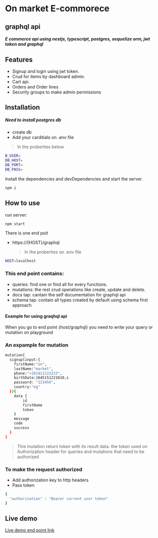 # On market E-commorece

## graphql api

##### E commerce api using nestjs, typescript, postgres, sequelize orm, jwt token and graphql

## Features

- Signup and login using jwt token.
- Crud for items by dashboard admin.
- Cart api.
- Orders and Order lines
- Security groups to make admin permissions

## Installation

##### Need to install postgres db

- create db
- Add your carditials on .env file

> In the proberties below

```sh
B_USER=
DB_HOST=
DB_PORT=
DB_PASS=
```

Install the dependencies and devDependencies and start the server.

```sh
npm i
```

## How to use

run server:

```sh
npm start
```

There is one end poit

- https://{HOST}/graphql
  > In the proberties on .env file

```sh
HOST=localhost
```

### This end point contains:

- queries: find one or find all for every functions.
- mutations: the rest crud operations like create, update and delete.
- docs tap: cantain the self documentation for graphql api
- schema tap: contain all types created by default using schema first approach

#### Example for using graqhql api

When you go to end point {host/graphql}
you need to write your query or mutation on playground

### An expample for mutation

```sh
mutation{
  signup(input:{
    firstName:"on",
    lastName:"market",
    phone:"+201011122233",
    birthDate:1645151221010,s
    password: "123456",
    country:"eg"
  }){
    data {
        id
        firstName
        token
    }
    message
    code
    success
  }
}
```

> This mutation return token with its result data.
> the token used on Authorization header for queries and mutations that need to be authorized

### To make the request authorized

- Add authorization key to http headers
- Pass token

```sh
{
  "authorization" : "Bearer current user token"
}
```

## Live demo

[Live demo end point link](https://dry-refuge-06691.herokuapp.com/graphql)
